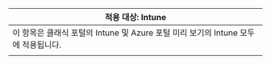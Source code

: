 |적용 대상: Intune |
|--|
|이 항목은 클래식 포털의 Intune 및 Azure 포털 미리 보기의 Intune 모두에 적용됩니다.|
| |


<!--HONumber=Jan17_HO2-->


